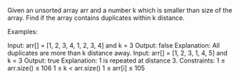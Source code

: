 Given an unsorted array arr and a number k which is smaller than size of the array. Find if the array contains duplicates within k distance.

Examples:

Input: arr[] = [1, 2, 3, 4, 1, 2, 3, 4] and k = 3
Output: false
Explanation: All duplicates are more than k distance away.
Input: arr[] = [1, 2, 3, 1, 4, 5] and k = 3
Output: true
Explanation: 1 is repeated at distance 3.
Constraints:
1 ≤ arr.size() ≤ 106
1 ≤ k < arr.size()
1 ≤ arr[i] ≤ 105
